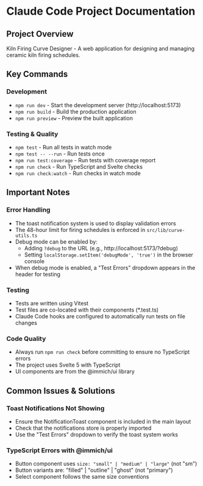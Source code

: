 # Claude Code Project Documentation

## Project Overview
Kiln Firing Curve Designer - A web application for designing and managing ceramic kiln firing schedules.

## Key Commands

### Development
- `npm run dev` - Start the development server (http://localhost:5173)
- `npm run build` - Build the production application
- `npm run preview` - Preview the built application

### Testing & Quality
- `npm test` - Run all tests in watch mode
- `npm test -- --run` - Run tests once
- `npm run test:coverage` - Run tests with coverage report
- `npm run check` - Run TypeScript and Svelte checks
- `npm run check:watch` - Run checks in watch mode

## Important Notes

### Error Handling
- The toast notification system is used to display validation errors
- The 48-hour limit for firing schedules is enforced in `src/lib/curve-utils.ts`
- Debug mode can be enabled by:
  - Adding `?debug` to the URL (e.g., http://localhost:5173/?debug)
  - Setting `localStorage.setItem('debugMode', 'true')` in the browser console
- When debug mode is enabled, a "Test Errors" dropdown appears in the header for testing

### Testing
- Tests are written using Vitest
- Test files are co-located with their components (*.test.ts)
- Claude Code hooks are configured to automatically run tests on file changes

### Code Quality
- Always run `npm run check` before committing to ensure no TypeScript errors
- The project uses Svelte 5 with TypeScript
- UI components are from the @immich/ui library

## Common Issues & Solutions

### Toast Notifications Not Showing
- Ensure the NotificationToast component is included in the main layout
- Check that the notifications store is properly imported
- Use the "Test Errors" dropdown to verify the toast system works

### TypeScript Errors with @immich/ui
- Button component uses `size: "small" | "medium" | "large"` (not "sm")
- Button variants are: "filled" | "outline" | "ghost" (not "primary")
- Select component follows the same size conventions